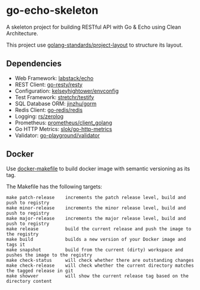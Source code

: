 # go-echo-skeleton

A skeleton project for building RESTful API with Go &amp; Echo using Clean Architecture.

This project use [golang-standards/project-layout](https://github.com/golang-standards/project-layout) to structure its layout.

## Dependencies

* Web Framework: [labstack/echo](https://github.com/labstack/echo)
* REST Client: [go-resty/resty](https://github.com/go-resty/resty)
* Configuration: [kelseyhightower/envconfig](https://github.com/kelseyhightower/envconfig)
* Test Framework: [stretchr/testify](https://github.com/stretchr/testify)
* SQL Database ORM: [jinzhu/gorm](https://github.com/jinzhu/gorm)
* Redis Client: [go-redis/redis](https://github.com/go-redis/redis)
* Logging: [rs/zerolog](https://github.com/rs/zerolog)
* Prometheus: [prometheus/client_golang](https://github.com/prometheus/client_golang)
* Go HTTP Metrics: [slok/go-http-metrics](https://github.com/slok/go-http-metrics)
* Validator: [go-playground/validator](github.com/go-playground/validator)

## Docker

Use [docker-makefile](https://github.com/mvanholsteijn/docker-makefile) to build docker image with semantic versioning as its tag.

The Makefile has the following targets:

```shell
make patch-release    increments the patch release level, build and push to registry
make minor-release    increments the minor release level, build and push to registry
make major-release    increments the major release level, build and push to registry
make release          build the current release and push the image to the registry
make build            builds a new version of your Docker image and tags it
make snapshot         build from the current (dirty) workspace and pushes the image to the registry
make check-status     will check whether there are outstanding changes
make check-release    will check whether the current directory matches the tagged release in git
make showver          will show the current release tag based on the directory content
```
